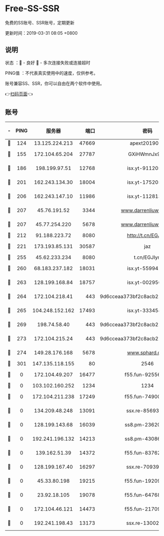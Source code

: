 # Free-SS-SSR

免费的SS账号、SSR账号，定期更新

更新时间：2019-03-31 08:05 +0800

## 说明

状态     ：🙂 - 良好 🙁 - 多次连接失败或连接超时

PING值   ：不代表真实使用中的速度，仅供参考。

账号兼容SS、SSR，你可以自由在两个软件中使用。

👉[扫码页面](https://liesauer.github.io/Free-SS-SSR/)👈

## 账号

|-|PING|服务器|端口|密码|加密方式|区域|
|:----:|:----:|:-----:|-----:|:----:|:----:|:----:|
|🙂|124|13.125.224.213|47669|apext2019001|chacha20|KR|
|🙂|155|172.104.65.204|27787|GXiHWmnJx94S|aes-256-cfb|JP|
|🙂|186|198.199.97.51|12768|isx.yt-91120534|aes-256-cfb|US|
|🙂|201|162.243.134.30|18004|isx.yt-17520529|aes-256-cfb|US|
|🙂|206|162.243.147.10|11986|isx.yt-11281384|aes-256-cfb|US|
|🙂|207|45.76.191.52|3344|www.darrenliuwei.com|aes-256-cfb|JP|
|🙂|207|45.77.254.220|5678|www.darrenliuwei.com|aes-256-cfb|SG|
|🙂|212|91.188.223.72|8080|http://t.cn/EGJIyrl|rc4-md5|RU|
|🙂|221|173.193.85.131|30587|jaz|aes-256-cfb|US|
|🙂|255|45.62.233.234|8080|t.cn/EGJIyrl|rc4-md5|CA|
|🙂|260|68.183.237.182|18031|isx.yt-55994128|aes-256-cfb|SG|
|🙂|263|128.199.168.84|18757|isx.yt-00295653|aes-256-cfb|SG|
|🙂|264|172.104.218.41|443|9d6cceaa373bf2c8acb22e60b6a58be6|aes-256-cfb|US|
|🙂|265|104.248.152.162|17493|isx.yt-33345420|aes-256-cfb|SG|
|🙂|269|198.74.58.40|443|9d6cceaa373bf2c8acb22e60b6a58be6|aes-256-cfb|US|
|🙂|273|172.104.215.24|443|9d6cceaa373bf2c8acb22e60b6a58be6|aes-256-cfb|US|
|🙂|274|149.28.176.168|5678|www.sphard.com|aes-256-cfb|AU|
|🙂|301|147.135.118.155|80|2546|chacha20|US|
|🙁|0|172.104.49.207|16477|f55.fun-92556550|aes-256-cfb|SG|
|🙁|0|103.102.160.252|1234|1234|rc4-md5|JP|
|🙁|0|172.104.211.238|17249|f55.fun-74900529|aes-256-cfb|US|
|🙁|0|134.209.48.248|13091|ssx.re-85693454|aes-256-cfb|US|
|🙁|0|128.199.143.68|16039|ss8.pm-23620384|aes-256-cfb|SG|
|🙁|0|192.241.196.132|14213|ss8.pm-43086364|aes-256-cfb|US|
|🙁|0|139.162.51.39|14372|f55.fun-83762221|aes-256-cfb|SG|
|🙁|0|128.199.167.40|16297|ssx.re-70939719|aes-256-cfb|SG|
|🙁|0|45.33.80.198|19215|f55.fun-19209490|aes-256-cfb|US|
|🙁|0|23.92.18.105|19078|f55.fun-64768572|aes-256-cfb|US|
|🙁|0|172.104.46.121|14473|f55.fun-21709141|aes-256-cfb|SG|
|🙁|0|192.241.198.43|13173|ssx.re-13002035|aes-256-cfb|US|
